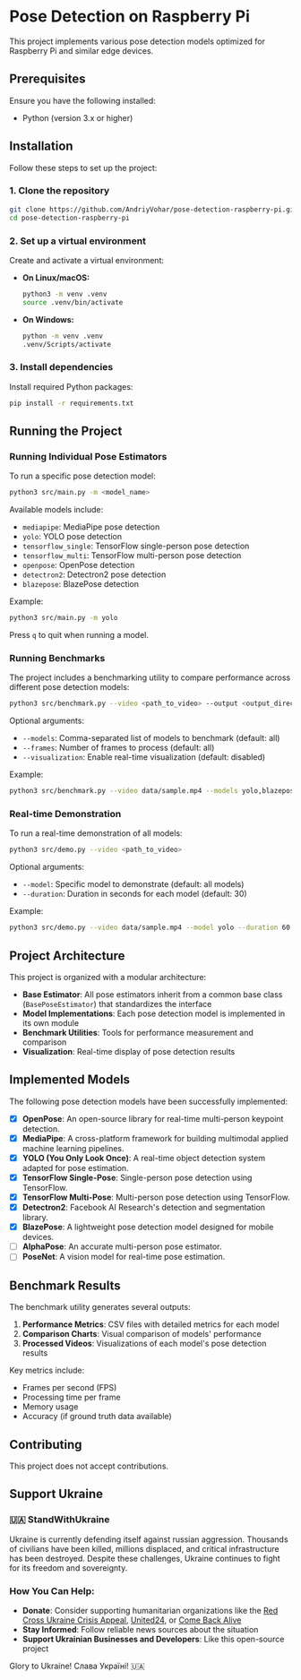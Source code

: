 # Pose Detection on Raspberry Pi

This project implements various pose detection models optimized for Raspberry Pi and similar edge devices.

## Prerequisites

Ensure you have the following installed:  
- Python (version 3.x or higher)

## Installation

Follow these steps to set up the project:

### 1. Clone the repository
```bash
git clone https://github.com/AndriyVohar/pose-detection-raspberry-pi.git
cd pose-detection-raspberry-pi
```

### 2. Set up a virtual environment
Create and activate a virtual environment:  

- **On Linux/macOS:**
  ```bash
  python3 -m venv .venv
  source .venv/bin/activate
  ```

- **On Windows:**
  ```bash
  python -m venv .venv
  .venv/Scripts/activate
  ```

### 3. Install dependencies
Install required Python packages:  
```bash
pip install -r requirements.txt
```

## Running the Project

### Running Individual Pose Estimators

To run a specific pose detection model:

```bash
python3 src/main.py -m <model_name>
```

Available models include:

- `mediapipe`: MediaPipe pose detection
- `yolo`: YOLO pose detection
- `tensorflow_single`: TensorFlow single-person pose detection
- `tensorflow_multi`: TensorFlow multi-person pose detection
- `openpose`: OpenPose detection
- `detectron2`: Detectron2 pose detection
- `blazepose`: BlazePose detection

Example:
```bash
python3 src/main.py -m yolo
```

Press `q` to quit when running a model.

### Running Benchmarks

The project includes a benchmarking utility to compare performance across different pose detection models:

```bash
python3 src/benchmark.py --video <path_to_video> --output <output_directory>
```

Optional arguments:
- `--models`: Comma-separated list of models to benchmark (default: all)
- `--frames`: Number of frames to process (default: all)
- `--visualization`: Enable real-time visualization (default: disabled)

Example:
```bash
python3 src/benchmark.py --video data/sample.mp4 --models yolo,blazepose --frames 100 --visualization
```

### Real-time Demonstration

To run a real-time demonstration of all models:

```bash
python3 src/demo.py --video <path_to_video>
```

Optional arguments:
- `--model`: Specific model to demonstrate (default: all models)
- `--duration`: Duration in seconds for each model (default: 30)

Example:
```bash
python3 src/demo.py --video data/sample.mp4 --model yolo --duration 60
```

## Project Architecture

This project is organized with a modular architecture:

- **Base Estimator**: All pose estimators inherit from a common base class (`BasePoseEstimator`) that standardizes the interface
- **Model Implementations**: Each pose detection model is implemented in its own module
- **Benchmark Utilities**: Tools for performance measurement and comparison
- **Visualization**: Real-time display of pose detection results

## Implemented Models

The following pose detection models have been successfully implemented:

- [x] **OpenPose**: An open-source library for real-time multi-person keypoint detection.
- [x] **MediaPipe**: A cross-platform framework for building multimodal applied machine learning pipelines.
- [x] **YOLO (You Only Look Once)**: A real-time object detection system adapted for pose estimation.
- [x] **TensorFlow Single-Pose**: Single-person pose detection using TensorFlow.
- [x] **TensorFlow Multi-Pose**: Multi-person pose detection using TensorFlow.
- [x] **Detectron2**: Facebook AI Research's detection and segmentation library.
- [x] **BlazePose**: A lightweight pose detection model designed for mobile devices.
- [ ] **AlphaPose**: An accurate multi-person pose estimator.
- [ ] **PoseNet**: A vision model for real-time pose estimation.

## Benchmark Results

The benchmark utility generates several outputs:

1. **Performance Metrics**: CSV files with detailed metrics for each model
2. **Comparison Charts**: Visual comparison of models' performance
3. **Processed Videos**: Visualizations of each model's pose detection results

Key metrics include:
- Frames per second (FPS)
- Processing time per frame
- Memory usage
- Accuracy (if ground truth data available)

## Contributing

This project does not accept contributions.

## Support Ukraine

### 🇺🇦 StandWithUkraine

Ukraine is currently defending itself against russian aggression. Thousands of civilians have been killed, millions displaced, and critical infrastructure has been destroyed. Despite these challenges, Ukraine continues to fight for its freedom and sovereignty.

### How You Can Help:

- **Donate**: Consider supporting humanitarian organizations like the [Red Cross Ukraine Crisis Appeal](https://redcross.org.ua/en/donate/), [United24](https://u24.gov.ua/), or [Come Back Alive](https://savelife.in.ua/en/donate-en/)
- **Stay Informed**: Follow reliable news sources about the situation
- **Support Ukrainian Businesses and Developers**: Like this open-source project

Glory to Ukraine! Слава Україні! 🇺🇦